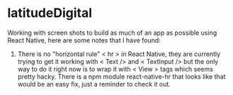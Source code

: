 # latitudeDigital
Working with screen shots to build as much of an app as possible using React Native, here are some notes that I have found:
1. There is no "horizontal rule" < hr > in React Native, they are currently trying to get it working with < Text /> and <        TextInput /> but the only way to do it right now is to wrap it with < View > tags which seems pretty hacky. There is a npm    module react-native-hr that looks like that would be an easy fix, just a reminder to check it out.
